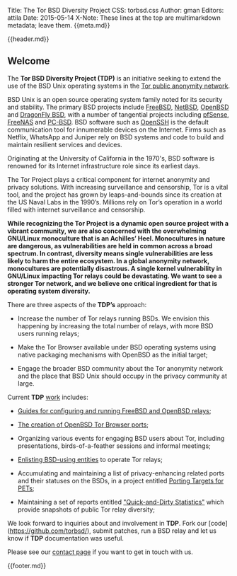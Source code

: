 Title: The Tor BSD Diversity Project
CSS: torbsd.css
Author: gman
Editors: attila
Date: 2015-05-14
X-Note: These lines at the top are multimarkdown metadata; leave them.
{{meta.md}}

{{header.md}}

## Welcome ##

The __Tor BSD Diversity Project (TDP)__ is an initiative seeking to
extend the use of the BSD Unix operating systems in the
[Tor public anonymity network](https://www.torproject.org/).

BSD Unix is an open source operating system family noted for its
security and stability. The primary BSD projects include
[FreeBSD](https://www.freebsd.org/), [NetBSD](https://www.netbsd.org/),
[OpenBSD](http://www.openbsd.org/) and
[DragonFly BSD](http://www.dragonflybsd.org/), with a number of
tangential projects including [pfSense](https://www.pfsense.org/),
[FreeNAS](https://www.freenas.org/) and
[PC-BSD](https://www.pcbsd.org/). BSD software such as
[OpenSSH](http://www.openssh.com/) is the default communication tool
for innumerable devices on the Internet. Firms such as Netflix, WhatsApp and Juniper rely on BSD systems and code to build and maintain resilient services and devices.

Originating at the University of California in the 1970's, BSD software is renowned for its Internet infrastructure role since its earliest days.

The Tor Project plays a critical component for internet anonymity
and privacy solutions. With increasing surveillance and censorship,
Tor is a vital tool, and the project has grown by leaps-and-bounds
since its creation at the US Naval Labs in the 1990’s. Millions 
rely on Tor’s operation in a world filled with internet surveillance and censorship.

__While recognizing the Tor Project is a dynamic open source project with a vibrant community, we are also concerned with the overwhelming GNU/Linux monoculture that is an Achilles’ Heel. Monocultures in nature are dangerous, as vulnerabilities are held in common across a broad spectrum. In contrast, diversity means single vulnerabilities are less likely to harm the entire ecosystem. In a global anonymity network, monocultures are potentially disastrous. A single kernel vulnerability in GNU/Linux impacting Tor relays could be devastating. We want to see a stronger Tor network, and we believe one critical ingredient for that is operating system diversity.__

There are three aspects of the __TDP’s__ approach:

* Increase the number of Tor relays running BSDs.  We envision this
  happening by increasing the total number of relays, with more BSD
  users running relays;

* Make the Tor Browser available under BSD operating systems
  using native packaging mechanisms with OpenBSD as the initial target;

* Engage the broader BSD community about the Tor anonymity network and
  the place that BSD Unix should occupy in the privacy community at
  large.

Current __TDP__ [work](projects.html) includes:

* [Guides for configuring and running FreeBSD and OpenBSD relays](relay-guides.html);

* [The creation of OpenBSD Tor Browser ports](https://github.com/torbsd/openbsd-ports/);

* Organizing various events for engaging BSD users about Tor,
  including presentations, birds-of-a-feather sessions and informal meetings;

* [Enlisting BSD-using entities](corp-relays.html) to operate Tor relays;

* Accumulating and maintaining a list of privacy-enhancing related ports and their statuses on the BSDs, in a project entitled [Porting Targets for PETs](porting-pets.html);

* Maintaining a set of reports entitled ["Quick-and-Dirty Statistics"](dirty-stats.html) which provide snapshots of public Tor relay diversity;

We look forward to inquiries about and involvement in __TDP__.  Fork our [code]
(https://github.com/torbsd/), submit patches, run a BSD relay and let us know if __TDP__ documentation was useful.

Please see our [contact page](contact.html) if you want to get in touch with us.

{{footer.md}}
